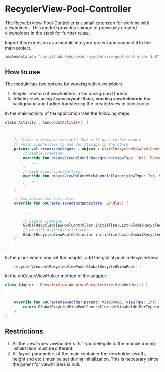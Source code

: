 # RecyclerView-Pool-Controller

The RecyclerView-Pool-Controller is a small extension for working with viewholders. 
This module provides storage of previously created viewholders in the stack for further reuse.

Import this extension as a module into your project and connect it to the main project.

```groovy
implementation "com.github.FedorovaA:recyclerview-pool-controller:1.0"
```

## How to use
The module has two options for working with viewholders:
1. Simple creation of viewholders in the background thread.  
2. Inflating view using AsyncLayoutInflater, creating viewholders in the background and further transferring the created view in constructor.

In the main activity of the application take the following steps:
```kotlin
class Activity : AppCompatActivity() {

	...

	// Create a delegate variable that will pass to the module 
	// which viewholders to use for storage in the stack
	private val createVhDelegate = object : GlobalRecycledViewPoolController.CreateViewHolderDelegate {
		// simple creation
		override fun createViewHolderInBackground(viewType: Int): RecyclerView.ViewHolder? {
            ...
        }
        // with AsyncLAyoutInflater
        override fun createViewHolderWithAsyncInflater(viewType: Int, view: View): RecyclerView.ViewHolder? {
        	...
        }
	}

	// Initialize the controller
	override fun onCreate(savedInstanceState: Bundle?) {

		...

		// simple creation
        GlobalRecycledViewPoolController.initialize(List<GlobalRecycledViewPoolController.ViewHolderCacheParams>, BackgroundViewHolderInitializer(), createVhDelegate)
		// or with AsyncLAyoutInflater
        GlobalRecycledViewPoolController.initialize(List<GlobalRecycledViewPoolController.ViewHolderCacheParams>, AsyncViewHolderInitializer(this), createVhDelegate)
	}

}
```

In the place where you set the adapter, add the global pool in RecyclerView
```kotlin
	recyclerView.setRecycledViewPool(GlobalRecycledViewPool())
```

In the onCreateViewHolder method of the adapter.
```kotlin
class Adapter : RecyclerView.Adapter<RecyclerView.ViewHolder>() {

	...

	override fun onCreateViewHolder(parent: ViewGroup, viewType: Int): RecyclerView.ViewHolder {
		return GlobalRecycledViewPoolController.getViewHolderForType(viewType)
	}
}
```

## Restrictions
1. All the viewTypes viewholder`s that you delegate to the module during initialization must be different.  
2. All layout parameters of the main container the viewholder (width, height and etc.) must be set during initialization. 
This is necessary since the parent for viewholders is null.
